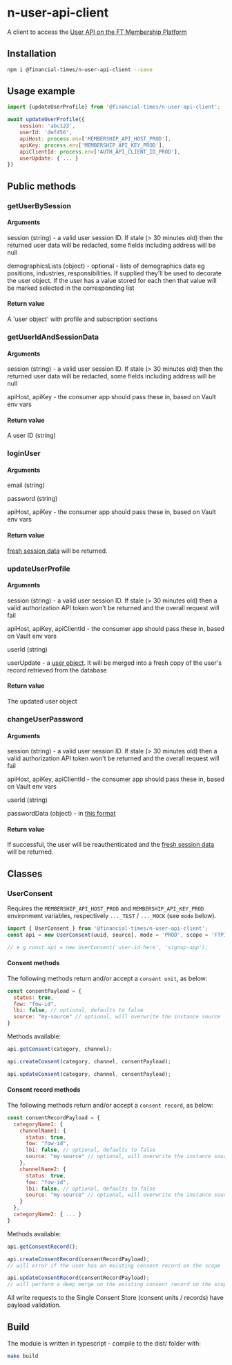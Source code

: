 # n-user-api-client

A client to access the [User API on the FT Membership Platform](https://developer.ft.com/portal/docs-membership-platform-api)

## Installation

```sh
npm i @financial-times/n-user-api-client --save
```

## Usage example

```js
import {updateUserProfile} from '@financial-times/n-user-api-client';

await updateUserProfile({
    session: 'abc123',
    userId: 'def456',
    apiHost: process.env['MEMBERSHIP_API_HOST_PROD'],
    apiKey: process.env['MEMBERSHIP_API_KEY_PROD'],
    apiClientId: process.env['AUTH_API_CLIENT_ID_PROD'],
    userUpdate: { ... }
})

```

## Public methods

### getUserBySession

#### Arguments

session (string) - a valid user session ID. If stale (> 30 minutes old) then the returned user data will be redacted, some fields including address will be null

demographicsLists (object) - optional - lists of demographics data eg positions, industries, responsibilities. If supplied they'll be used to decorate the user object. If the user has a value stored for each then that value will be marked selected in the corresponding list

#### Return value

A 'user object' with profile and subscription sections

### getUserIdAndSessionData

#### Arguments

session (string) - a valid user session ID. If stale (> 30 minutes old) then the returned user data will be redacted, some fields including address will be null

apiHost, apiKey - the consumer app should pass these in, based on Vault env vars

#### Return value

A user ID (string)

### loginUser
#### Arguments

email (string)

password (string)

apiHost, apiKey - the consumer app should pass these in, based on Vault env vars


#### Return value

[fresh session data](https://developer.ft.com/portal/docs-membership-platform-api-post-login) will be returned.


### updateUserProfile

#### Arguments

session (string) - a valid user session ID. If stale (> 30 minutes old) then a valid authorization API token won't be returned and the overall request will fail

apiHost, apiKey, apiClientId - the consumer app should pass these in, based on Vault env vars

userId (string)

userUpdate - a [user object](https://developer.ft.com/portal/docs-membership-platform-api-user-profile-request-resource). It will be merged into a fresh copy of the user's record retrieved from the database

#### Return value

The updated user object

### changeUserPassword

#### Arguments

session (string) - a valid user session ID. If stale (> 30 minutes old) then a valid authorization API token won't be returned and the overall request will fail

apiHost, apiKey, apiClientId - the consumer app should pass these in, based on Vault env vars

userId (string)

passwordData (object) - in [this format](https://developer.ft.com/portal/docs-membership-platform-api-user-api-post-users-userid-credentials-change-password)

#### Return value

If successful, the user will be reauthenticated and the [fresh session data](https://developer.ft.com/portal/docs-membership-platform-api-post-login) will be returned.

## Classes

### UserConsent

Requires the `MEMBERSHIP_API_HOST_PROD` and `MEMBERSHIP_API_KEY_PROD` environment variables, respectively `..._TEST` / `..._MOCK` (see `mode` below).

```js
import { UserConsent } from '@financial-times/n-user-api-client';
const api = new UserConsent(uuid, source[, mode = 'PROD', scope = 'FTPINK']);

// e.g const api = new UserConsent('user-id-here', 'signup-app');
```

#### Consent methods

The following methods return and/or accept a `consent unit`, as below:

```js
const consentPayload = {
  status: true,
  fow: "fow-id",
  lbi: false, // optional, defaults to false
  source: "my-source" // optional, will overwrite the instance source
}
```

Methods available:

```js
api.getConsent(category, channel);

api.createConsent(category, channel, consentPayload);

api.updateConsent(category, channel, consentPayload);
```

#### Consent record methods

The following methods return and/or accept a `consent record`, as below:

```js
const consentRecordPayload = {
  categoryName1: {
    channelName1: {
      status: true,
      fow: "fow-id",
      lbi: false, // optional, defaults to false
      source: "my-source" // optional, will overwrite the instance source
    },
    channelName2: {
      status: true,
      fow: "fow-id",
      lbi: false, // optional, defaults to false
      source: "my-source" // optional, will overwrite the instance source
    }
  },
  categoryName2: { ... }
}
```

Methods available:

```js
api.getConsentRecord();

api.createConsentRecord(consentRecordPayload);
// will error if the user has an existing consent record on the scope

api.updateConsentRecord(consentRecordPayload);
// will perform a deep merge on the existing consent record on the scope
```

All write requests to the Single Consent Store (consent units / records) have payload validation.

## Build

The module is written in typescript - compile to the dist/ folder with:

```sh
make build
```
